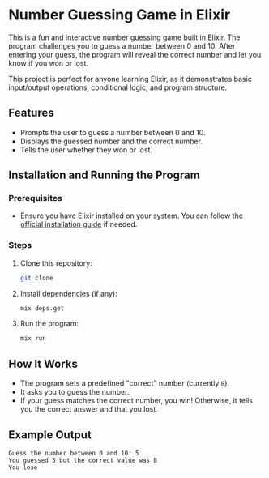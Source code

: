 # Number Guessing Game in Elixir

This is a fun and interactive number guessing game built in Elixir. The program challenges you to guess a number between 0 and 10. After entering your guess, the program will reveal the correct number and let you know if you won or lost.

This project is perfect for anyone learning Elixir, as it demonstrates basic input/output operations, conditional logic, and program structure.

## Features
- Prompts the user to guess a number between 0 and 10.
- Displays the guessed number and the correct number.
- Tells the user whether they won or lost.

## Installation and Running the Program

### Prerequisites
- Ensure you have Elixir installed on your system. You can follow the [official installation guide](https://elixir-lang.org/install.html) if needed.

### Steps
1. Clone this repository:
   ```bash
   git clone 
   ```
2. Install dependencies (if any):
   ```bash
   mix deps.get
   ```
3. Run the program:
   ```bash
   mix run
   ```

## How It Works
- The program sets a predefined "correct" number (currently `8`).
- It asks you to guess the number.
- If your guess matches the correct number, you win! Otherwise, it tells you the correct answer and that you lost.

## Example Output
```
Guess the number between 0 and 10: 5
You guessed 5 but the correct value was 8
You lose
```

